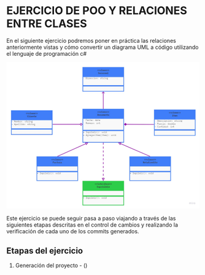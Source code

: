# EJERCICIO DE POO Y RELACIONES ENTRE CLASES

En el siguiente ejercicio podremos poner en práctica las relaciones anteriormente vistas y cómo convertir un diagrama UML a código utilizando el lenguaje de programación c#

![Diagrama UML de ejercicio de POO](../images/diagrama-uml-1-relaciones-poo.jpg)

Este ejercicio se puede seguir pasa a paso viajando a través de las siguientes etapas descritas en el control de cambios y realizando la verificación de cada uno de los commits generados.

## Etapas del ejercicio

1. Generación del proyecto - ()